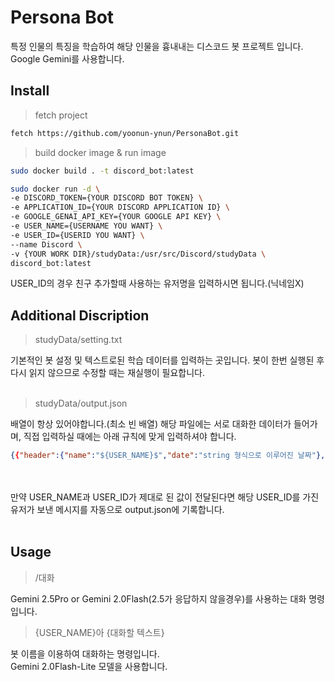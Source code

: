 Persona Bot
=
특정 인물의 특징을 학습하여 해당 인물을 흉내내는 디스코드 봇 프로젝트 입니다.<br>
Google Gemini를 사용합니다.


Install
-
> fetch project

```sh
fetch https://github.com/yoonun-ynun/PersonaBot.git
```
> build docker image & run image
```sh
sudo docker build . -t discord_bot:latest
```

```sh
sudo docker run -d \
-e DISCORD_TOKEN={YOUR DISCORD BOT TOKEN} \
-e APPLICATION_ID={YOUR DISCORD APPLICATION ID} \
-e GOOGLE_GENAI_API_KEY={YOUR GOOGLE API KEY} \
-e USER_NAME={USERNAME YOU WANT} \
-e USER_ID={USERID YOU WANT} \
--name Discord \
-v {YOUR WORK DIR}/studyData:/usr/src/Discord/studyData \
discord_bot:latest
```
USER_ID의 경우 친구 추가할때 사용하는 유저명을 입력하시면 됩니다.(닉네임X)

Additional Discription
-
> studyData/setting.txt

기본적인 봇 설정 및 텍스트로된 학습 데이터를 입력하는 곳입니다. 봇이 한번 실행된 후 다시 읽지 않으므로 수정할 때는 재실행이 필요합니다.
<br>
<br>
> studyData/output.json

배열이 항상 있어야합니다.(최소 빈 배열) 해당 파일에는 서로 대화한 데이터가 들어가며, 직접 입력하실 때에는 아래 규칙에 맞게 입력하셔야 합니다.<br>
```json
{{"header":{"name":"${USER_NAME}$","date":"string 형식으로 이루어진 날짜"}, "data": "채팅 기록"}
```
<br>
<br>
만약 USER_NAME과 USER_ID가 제대로 된 값이 전달된다면 해당 USER_ID를 가진 유저가 보낸 메시지를 자동으로 output.json에 기록합니다.
<br>
<br>

Usage
-
> /대화

Gemini 2.5Pro or Gemini 2.0Flash(2.5가 응답하지 않을경우)를 사용하는 대화 명령입니다.

> {USER_NAME}아 {대화할 텍스트}

봇 이름을 이용하여 대화하는 명령입니다.<br>
Gemini 2.0Flash-Lite 모델을 사용합니다.